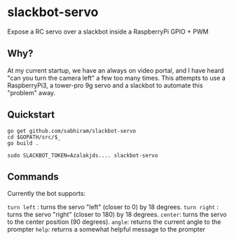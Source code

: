 # slackbot-servo

Expose a RC servo over a slackbot inside a RaspberryPi GPIO + PWM

## Why?

At my current startup, we have an always on video portal, and I have heard "can you turn the camera left" a few too many times. This attempts to use a RaspberryPi3, a tower-pro 9g servo and a slackbot to automate this "problem" away.

## Quickstart

```
go get github.com/sabhiram/slackbot-servo
cd $GOPATH/src/$_
go build .

sudo SLACKBOT_TOKEN=Azalakjds.... slackbot-servo
```

## Commands

Currently the bot supports:

`turn left` : turns the servo "left" (closer to 0) by 18 degrees.
`turn right` : turns the servo "right" (closer to 180) by 18 degrees.
`center`: turns the servo to the center position (90 degrees).
`angle`: returns the current angle to the prompter
`help`: returns a somewhat helpful message to the prompter
